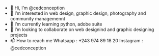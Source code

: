 - 👋 Hi, I’m @cedconception
- 👀 I’m interested in web design, graphic design, photography and community managemennt
- 🌱 I’m currently learning python, adobe suite
- 💞️ I’m looking to collaborate on web designind and graphic designing projects
- 📫 How to reach me Whatsapp : +243 974 89 18 20 Instagram : @cedconception

<!---
cedconception/cedconception is a ✨ special ✨ repository because its `README.md` (this file) appears on your GitHub profile.
You can click the Preview link to take a look at your changes.
--->
